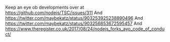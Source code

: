Keep an eye ob developments over at https://github.com/nodejs/TSC/issues/311
And https://twitter.com/maybekatz/status/903253925238890496
And https://twitter.com/maybekatz/status/903256853672595457
And https://www.theregister.co.uk/2017/08/24/nodejs_forks_ayo_code_of_conduct/

